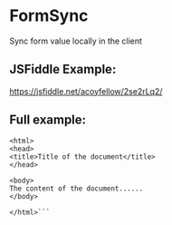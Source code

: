 # FormSync
Sync form value locally in the client

## JSFiddle Example:
https://jsfiddle.net/acoyfellow/2se2rLq2/

## Full example:
```<!DOCTYPE html>
<html>
<head>
<title>Title of the document</title>
</head>

<body>
The content of the document......
</body>

</html>```
